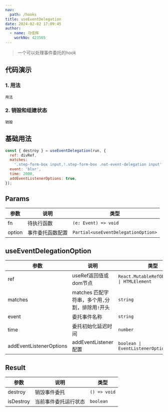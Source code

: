 ```yaml
---
nav:
  path: /hooks
title: useEventDelegation
date: 2024-02-02 17:09:45
author: 
  - name: 马佳辉
    workNo: 423565
---
```


> 一个可以处理事件委托的hook

## 代码演示

### 1. 用法
<code src="./demo/index.tsx">用法</code>

### 2. 销毁和组建状态
<code src="./demo/destroy.tsx">销毁</code>

## 基础用法
```js
const { destroy } = useEventDelegation(run, {
  ref: divRef,
  matches:
    '.step-form-box input,!.step-form-box .not-event-delegation input',
  event: 'blur',
  time: 2000,
  addEventListenerOptions: true,
});
```

## Params
| 参数	 |  说明	|  类型 |
| -------- | ----------- | -------- |
| fn	| 待执行函数	| `(e: Event) => void` |
| option |	事件委托函数配置 |	`Partial<useEventDelegationOption>` |

## useEventDelegationOption
| 参数	 |  说明	|  类型 |
| -------- | ----------- | -------- |
| ref	| useRef返回值或dom节点	| `React.MutableRefObject<any> \| HTMLElement` |
| matches |	matches 匹配字符串，多个用`,`分割，排除用`!`开头 |	`string` |
| event |	委托事件名称 |	`string` |
| time |	委托初始化延迟时间 |	`number` |
| addEventListenerOptions |	addEventListener配置 |	`boolean \| EventListenerOptions` |

## Result
| 参数	 |  说明	|  类型 |
| -------- | ----------- | -------- |
| destroy	| 销毁事件委托	| `() => void` |
| isDestroy	| 当前事件委托运行状态	| `boolean` |